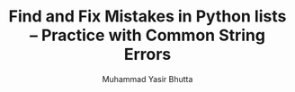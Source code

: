 ---
layout: find-fix-mistakes
title: Find and Fix Mistakes in Python lists – Practice with Common String Errors
description: Improve your Python skills by identifying and correcting common string mistakes. Practice string operations, formatting, and debugging techniques with hands-on examples.
keywords: Python string errors, find and fix string mistakes Python, Python string debugging, common Python string mistakes, string formatting Python, Python practice lists, fix string issues Python, Python string operations exercises
author: "Muhammad Yasir Bhutta"
toc: toc/python.html
topic: "lists"
course: "python"
prev: "/python/docs/lists/practice-and-progress/fill-blanks-lists.html"
next: "/python/docs/lists/practice-and-progress/find-fix-mistakes-lists.html"
show_practice_progress: true
show_mini_project: null
show_toc: true
breadcrumb:
  - title: Home
    url: /
  - title: python
    url: /python/
  - title: lists
    url: /python/docs/lists/
---